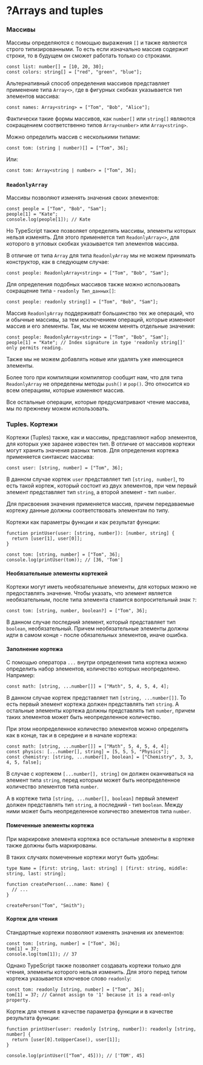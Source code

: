 # ?Arrays and tuples

### Массивы

Массивы определяются с помощью выражения `[]` и также являются строго типизированными. То есть если изначально массив содержит строки, то в будущем он сможет работать только со строками.

~~~
const list: number[] = [10, 20, 30];
const colors: string[] = ["red", "green", "blue"];
~~~

Альтернативный способ определения массивов представляет применение типа `Array<>`, где в фигурных скобках указывается тип элементов массива:

~~~
const names: Array<string> = ["Tom", "Bob", "Alice"];
~~~

Фактически такие формы массивов, как `number[]` или `string[]` являются сокращением соответственно типов `Array<number>` или `Array<string>`.

Можно определить массив с несколькими типами:

~~~
const tom: (string | number)[] = ["Tom", 36];
~~~

Или:

~~~
const tom: Array<string | number> = ["Tom", 36];
~~~

### `ReadonlyArray`

Массивы позволяют изменять значения своих элементов:

~~~
const people = ["Tom", "Bob", "Sam"];
people[1] = "Kate";
console.log(people[1]); // Kate
~~~

Но TypeScript также позволяет определять массивы, элементы которых нельзя изменять. Для этого применяется тип `ReadonlyArray<>`, для которого в угловых скобках указывается тип элементов массива.

В отличие от типа `Array` для типа `ReadonlyArray` мы не можем принимать конструктор, как в следующем случае:
~~~
const people: ReadonlyArray<string> = ["Tom", "Bob", "Sam"];
~~~

Для определения подобных массивов также можно использовать сокращение типа - `readonly Тип_данных[]`:

~~~
const people: readonly string[] = ["Tom", "Bob", "Sam"];
~~~

Массив `ReadonlyArray` поддерживаtт большинство тех же операций, что и обычные массивы, за тем исключением операций, которые изменяют массив и его элементы. Так, мы не можем менять отдельные значения:

~~~
const people: ReadonlyArray<string> = ["Tom", "Bob", "Sam"];
people[1] = "Kate"; // Index signature in type 'readonly string[]' only permits reading.
~~~

Также мы не можем добавлять новые или удалять уже имеющиеся элементы.

Более того при компиляции компилятор сообщит нам, что для типа `ReadonlyArray` не определены методы `push()` и `pop()`. Это относится ко всем операциям, которые изменяют массив.

Все остальные операции, которые предусматривают чтение массива, мы по прежнему можем использовать.

### Tuples. Кортежи

Кортежи (Tuples) также, как и массивы, представляют набор элементов, для которых уже заранее известен тип. В отличие от массивов кортежи могут хранить значения разных типов. Для определения кортежа применяется синтаксис массива:

~~~
const user: [string, number] = ["Tom", 36];
~~~

В данном случае кортеж `user` представляет тип `[string, number]`, то есть такой кортеж, который состоит из двух элементов, при чем первый элемент представляет тип `string`, а второй элемент - тип `number`.

Для присвоения значения применяется массив, причем передаваемые кортежу данные должны соответствовать элементам по типу.

Кортежи как параметры функции и как результат функции:

~~~
function printUser(user: [string, number]): [number, string] {
  return [user[1], user[0]];
}

const tom: [string, number] = ["Tom", 36];
console.log(printUser(tom)); // [36, 'Tom']
~~~

#### Необязательные элементы кортежей

Кортежи могут иметь необязательные элементы, для которых можно не предоставлять значение. Чтобы указать, что элемент является необязательным, после типа элемента ставится вопросительный знак `?`:

~~~
const tom: [string, number, boolean?] = ["Tom", 36];
~~~

В данном случае последний элемент, который представляет тип `boolean`, необязательный. Причем необязательные элементы должны идти в самом конце - после обязательных элементов, иначе ошибка.

#### Заполнение кортежа

С помощью оператора `...` внутри определения типа кортежа можно определить набор элементов, количество которых неопределено. Например:

~~~
const math: [string, ...number[]] = ["Math", 5, 4, 5, 4, 4];
~~~

В данном случае кортеж представляет тип `[string, ...number[]]`. То есть первый элемент кортежа должен представлять тип `string`. А остальные элементы кортежа должны представлять тип `number`, причем таких элементов может быть неопределенное количество.

При этом неопределенное количество элементов можно определять как в конце, так и в середине и в начале кортежа:

~~~
const math: [string, ...number[]] = ["Math", 5, 4, 5, 4, 4];
const physics: [...number[], string] = [5, 5, 5, "Physics"];
const chemistry: [string, ...number[], boolean] = ["Chemistry", 3, 3, 4, 5, false];
~~~

В случае с кортежем `[...number[], string]` он должен оканчиваться на элемент типа `string`, перед которым может быть неопределенное количество элементов типа `number`.

А в кортеже типа `[string, ...number[], boolean]` первый элемент должен представлять тип `string`, а последний - тип `boolean`. Между ними может быть неопределенное количество элементов типа `number`.

#### Помеченные элементы кортежа

При маркировке элемента кортежа все остальные элементы в кортеже также должны быть маркированы.

В таких случаях помеченные кортежи могут быть удобны:

~~~
type Name = [first: string, last: string] | [first: string, middle: string, last: string];

function createPerson(...name: Name) {
  // ...
}

createPerson("Tom", "Smith");
~~~

#### Кортеж для чтения

Стандартные кортежи позволяют изменять значения их элементов:

~~~
const tom: [string, number] = ["Tom", 36];
tom[1] = 37;
console.log(tom[1]); // 37
~~~

Однако TypeScript также позволяет создавать кортежи только для чтения, элементы которого нельзя изменить. Для этого перед типом кортежа указывается ключевое слово `readonly`:

~~~
const tom: readonly [string, number] = ["Tom", 36];
tom[1] = 37; // Cannot assign to '1' because it is a read-only property.
~~~

Кортеж для чтения в качестве параметра функции и в качестве результата функции:

~~~
function printUser(user: readonly [string, number]): readonly [string, number] {
  return [user[0].toUpperCase(), user[1]];
}

console.log(printUser(["Tom", 45])); // ['TOM', 45]
~~~
